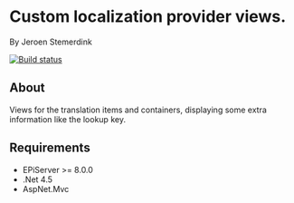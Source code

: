 ﻿# Custom localization provider views.

By Jeroen Stemerdink

[![Build status](https://ci.appveyor.com/api/projects/status/60vg1xeix98n9w3o/branch/master?svg=true)](https://ci.appveyor.com/project/jstemerdink/epi-libraries-localization/branch/master)
## About

Views for the translation items and containers, displaying some extra information like the lookup key.

## Requirements

* EPiServer >= 8.0.0
* .Net 4.5
* AspNet.Mvc
